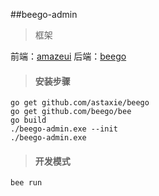 ##beego-admin

>框架 

前端：[amazeui](http://amazeui.org/getting-started)
后端：[beego](https://beego.me/docs/intro/)
>#### 安装步骤
```
go get github.com/astaxie/beego
go get github.com/beego/bee
go build
./beego-admin.exe --init
./beego-admin.exe
```
>#### 开发模式
```
bee run
```
